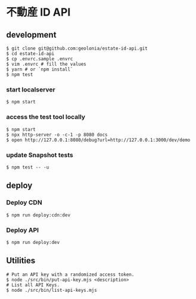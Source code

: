 #  不動産 ID API

## development

```shell
$ git clone git@github.com:geolonia/estate-id-api.git
$ cd estate-id-api
$ cp .envrc.sample .envrc
$ vim .envrc # fill the values
$ yarn # or `npm install`
$ npm test
```

### start localserver

```shell
$ npm start
```

### access the test tool locally

```
$ npm start
$ npx http-server -o -c-1 -p 8080 docs
$ open http://127.0.0.1:8080/debug?url=http://127.0.0.1:3000/dev/demo
```

### update Snapshot tests

```shell
$ npm test -- -u
```

## deploy

### Deploy CDN

```shell
$ npm run deploy:cdn:dev
```

### Deploy API

```shell
$ npm run deploy:dev
```

## Utilities

```shell
# Put an API key with a randomized access token.
$ node ./src/bin/put-api-key.mjs <description>
# List all API Keys.
$ node ./src/bin/list-api-keys.mjs
```
